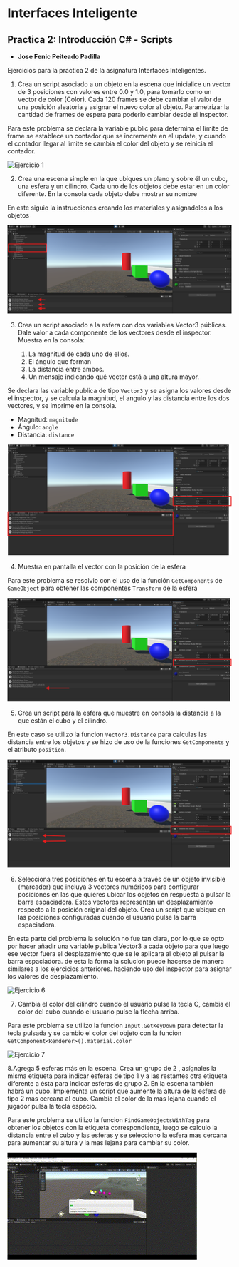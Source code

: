 # Interfaces Inteligente
## Practica 2: Introducción C# - Scripts

- **Jose Fenic Peiteado Padilla**

Ejercicios para la practica 2 de la asignatura Interfaces Inteligentes.

1. Crea un script asociado a un objeto en la escena que inicialice un vector de 3 posiciones con valores entre 0.0 y 1.0, para tomarlo como un vector de color (Color). Cada 120 frames se debe cambiar el valor de una posición aleatoria y asignar el nuevo color al objeto. Parametrizar la cantidad de frames de espera para poderlo cambiar desde el inspector. 

Para este problema se declara la variable public para determina el limite de frame se establece un contador que se incremente en el update, y cuando el contador llegar al limite se cambia el color del objeto y se reinicia el contador.

![Ejercicio 1](./img/ejercicio1.gif)


2. Crea una escena simple en la que ubiques un plano y sobre él un cubo, una esfera y un cilindro. Cada uno de los objetos debe estar en un color diferente. En la consola cada objeto debe mostrar su nombre

En este siguio la instrucciones creando los materiales y asignadolos a los objetos

![Ejercicio 2](./img/ejercicio2.png)

3. Crea un script asociado a la esfera con dos variables Vector3 públicas. Dale valor a cada componente de los vectores desde el inspector. Muestra en la consola:

    1. La magnitud de cada uno de ellos. 
    2. El ángulo que forman
    3. La distancia entre ambos.
    4. Un mensaje indicando qué vector está a una altura mayor.

Se declara las variable publica de tipo `Vector3` y se asigna los valores desde el inspector, y se calcula la magnitud, el angulo y las distancia entre los dos vectores, y se imprime en la consola.

- Magnitud: `magnitude`
- Ángulo: `angle`
- Distancia: `distance`


![Ejercicio 3](./img/ejercicio3.png)

4. Muestra en pantalla el vector con la posición de la esfera

Para este problema se resolvio con el uso de la función `GetComponents` de `GameObject` para obtener las componentes `Transform` de la esfera

![Ejercicio 4](./img/ejercicio4.png)

5.  Crea un script para la esfera que muestre en consola la distancia a la que están el cubo y el cilindro.

En este caso se utilizo la funcion `Vector3.Distance` para calculas las distancia entre los objetos y se hizo de uso de la funciones `GetComponents` y el atributo `position`.


![Ejercicio 5](./img/ejercicio5.png)


6. Selecciona tres posiciones en tu escena a través de un objeto invisible (marcador) que incluya 3 vectores numéricos para configurar posiciones en las que quieres ubicar los objetos en respuesta a pulsar la barra espaciadora. Estos vectores representan un desplazamiento respecto a la posición original del objeto. Crea un script que ubique en las posiciones configuradas cuando el usuario pulse la barra espaciadora.

En esta parte del problema la solución no fue tan clara, por lo que se opto por hacer añadir una variable publica Vector3 a cada objeto para que luego ese vector fuera el desplazamiento que se le aplicara al objeto al pulsar la barra espaciadora. de esta la forma la solucion puede hacerse de manera similares a los ejercicios anteriores.  haciendo uso del inspector para asignar los valores de desplazamiento.

![Ejercicio 6](./img/ejercicio6.gif)

7. Cambia el color del cilindro cuando el usuario pulse la tecla C, cambia el color del cubo cuando el usuario pulse la flecha arriba.

Para este problema se utilizo la funcion `Input.GetKeyDown` para detectar la tecla pulsada y se cambio el color del objeto con la funcion `GetComponent<Renderer>().material.color`

![Ejercicio 7](./img/ejercicio7.gif)

8.Agrega 5 esferas más en la escena. Crea un grupo de 2 , asígnales la misma etiqueta para indicar esferas de tipo 1 y a las restantes otra etiqueta diferente a ésta para indicar esferas de grupo 2. En la escena también habrá un cubo. Implementa un script que aumente la altura de la esfera de tipo 2 más cercana al cubo. Cambia el color de la más lejana cuando el jugador pulsa la tecla espacio.

Para este problema se utilizo la funcion `FindGameObjectsWithTag` para obtener los objetos con la etiqueta correspondiente, luego se calculo la distancia entre el cubo y las esferas y se selecciono la esfera mas cercana para aumentar su altura y la mas lejana para cambiar su color.

![Ejercicio 8](./img/ejercicio8.gif)

